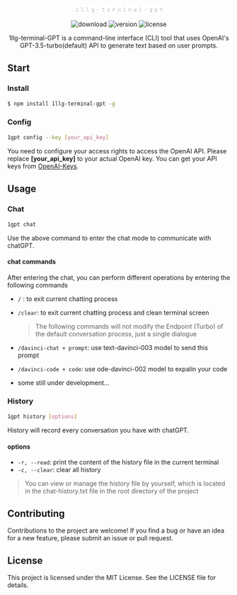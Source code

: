 
<p align="center">
<img width="200" alt="logo" src="https://github.com/codeacme17/repo-assets/blob/main/terminal-gpt/logo.png?raw=true "/> 
</p>                                                      

<p align="center">
<img width="100" height="80" alt="download" src="https://img.shields.io/npm/dt/1llg-terminal-gpt?style=for-the-badge"/> 
<img width="100" height="80"  alt="version" src="https://img.shields.io/github/package-json/v/codeacme17/1llg-terminal-GPT?style=for-the-badge"/>
<img width="100" height="80"  alt="license" src="https://img.shields.io/github/license/codeacme17/1llg-terminal-GPT?style=for-the-badge"/>
</p>

<p align="center">
1llg-terminal-GPT is a command-line interface (CLI) tool that uses OpenAI's GPT-3.5-turbo(default) API to generate text based on user prompts.
</p>



## Start


### Install

```bash
$ npm install 1llg-terminal-gpt -g
```

### Config

```bash
1gpt config --key [your_api_key]
```

You need to configure your access rights to access the OpenAI API. Please replace **[your_api_key]** to your actual OpenAI key. You can get your API keys from [OpenAI-Keys](https://platform.openai.com/account/api-keys).




## Usage

###  Chat

```bash
1gpt chat
```

Use the above command to enter the chat mode to communicate with chatGPT.

#### chat commands

After entering the chat, you can perform different operations by entering the following commands

- `/` :  to exit current chatting process

- `/clear`:  to exit current chatting process and clean terminal screen

  > The following commands will not modify the Endpoint (Turbo) of the default conversation process, just a single dialogue

- `/davinci-chat + prompt`: use text-davinci-003 model to send this prompt

- `/davinci-code + code`: use ode-davinci-002 model to expalin your code

- some still under development...



### History

```bash
1gpt history [options]
```

History will record every conversation you have with chatGPT.

#### options

- `-r, --read`: print the content of the history file in the current terminal
- `-c, --clear`: clear all history



>You can view or manage the history file by yourself, which is located in the chat-history.txt file in the root directory of the project






## Contributing
Contributions to the project are welcome! If you find a bug or have an idea for a new feature, please submit an issue or pull request.



## License
This project is licensed under the MIT License. See the LICENSE file for details.